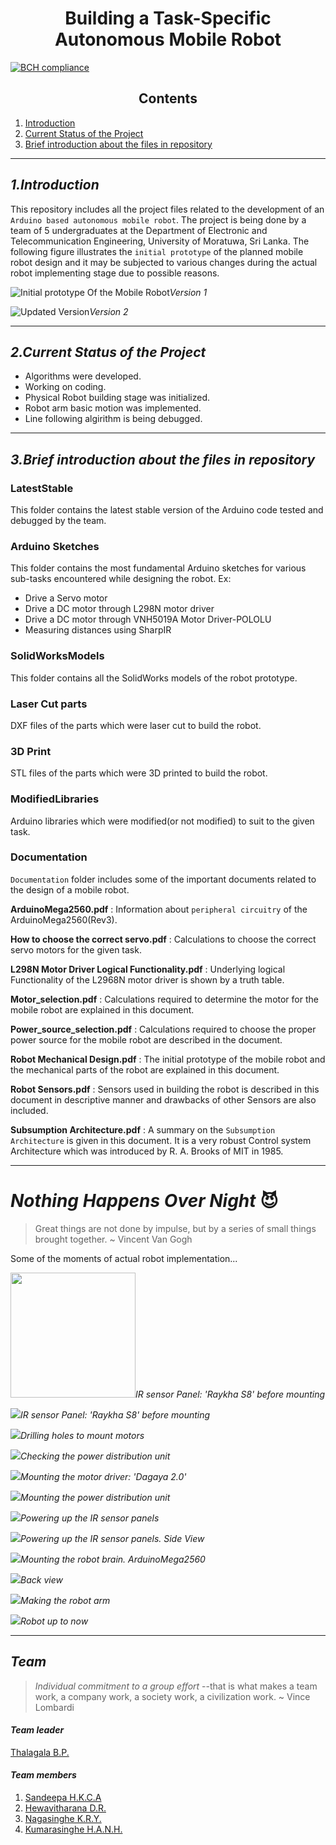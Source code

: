 <h1 align="center"> Building a Task-Specific Autonomous Mobile Robot  </h1>

[![BCH compliance](https://bettercodehub.com/edge/badge/bimalka98/Autonomous-Mobile-Robot?branch=master)](https://bettercodehub.com/)

<h2 align="center"> Contents </h2>

<!-- number.[Title](link)-->
1. [Introduction](#1introduction)
2. [Current Status of the Project](#2current-status-of-the-project)
3. [Brief introduction about the files in repository](#3brief-introduction-about-the-files-in-repository)

---

## *1.Introduction*

This repository includes all the project files related to the development of an `Arduino based autonomous mobile robot`. The project is being done by a team of 5 undergraduates at the Department of Electronic and Telecommunication Engineering, University of Moratuwa, Sri Lanka. The following figure illustrates the `initial prototype` of the planned mobile robot design and it may be subjected to various changes during the actual robot implementing stage due to possible reasons.


![Initial prototype Of the Mobile Robot](https://github.com/bimalka98/Autonomous-Mobile-Robot/blob/master/Figures/robot.PNG)*Version 1*

![Updated Version](https://github.com/bimalka98/Autonomous-Mobile-Robot/blob/master/Figures/robotV2.JPG)*Version 2*

---

## *2.Current Status of the Project*

* Algorithms were developed.
* Working on coding.
* Physical Robot building stage was initialized.
* Robot arm basic motion was implemented.
* Line following algirithm is being debugged.

---

## *3.Brief introduction about the files in repository*

### LatestStable
This folder contains the latest stable version of the Arduino code tested and debugged by the team.

### Arduino Sketches
This folder contains the most fundamental Arduino sketches for various sub-tasks encountered while designing the robot. Ex:
* Drive a Servo motor
* Drive a DC motor through L298N motor driver
* Drive a DC motor through VNH5019A Motor Driver-POLOLU
* Measuring distances using SharpIR

### SolidWorksModels
This folder contains all the SolidWorks models of the robot prototype.

### Laser Cut parts
DXF files of the parts which were laser cut to build the robot.

### 3D Print
STL files of the parts which were 3D printed to build the robot.

### ModifiedLibraries
Arduino libraries which were modified(or not modified) to suit to the given task.

### Documentation
`Documentation` folder includes some of the important documents related to the design of a mobile robot.

**ArduinoMega2560.pdf** : Information about `peripheral circuitry` of the ArduinoMega2560(Rev3).

**How to choose the correct servo.pdf** : Calculations to choose the correct servo motors for the given task.

**L298N Motor Driver Logical Functionality.pdf** : Underlying logical Functionality of the L2968N motor driver is shown by a truth table.

**Motor_selection.pdf** : Calculations required to determine the motor for the mobile robot are explained in this document.

**Power_source_selection.pdf** : Calculations required to choose the proper power source for the mobile robot are described in the document.

**Robot Mechanical Design.pdf** : The initial prototype of the mobile robot and the mechanical parts of the robot are explained in this document.

**Robot Sensors.pdf** : Sensors used in building the robot is described in this document in descriptive manner and drawbacks of other Sensors are also included.

**Subsumption Architecture.pdf** : A summary on the `Subsumption Architecture` is given in this document. It is a very robust  Control system Architecture which was introduced by R. A. Brooks of MIT in 1985.

---

# *Nothing Happens Over Night* 😈

> Great things are not done by impulse, but by a series of small things brought together. ~ Vincent Van Gogh

Some of the moments of actual robot implementation...

<img src="https://github.com/bimalka98/Autonomous-Mobile-Robot/blob/master/Figures/1.jpg" width="200" height="200" />*IR sensor Panel: 'Raykha S8' before mounting*

![](https://github.com/bimalka98/Autonomous-Mobile-Robot/blob/master/Figures/1.jpg)*IR sensor Panel: 'Raykha S8' before mounting*

![](https://github.com/bimalka98/Autonomous-Mobile-Robot/blob/master/Figures/3.jpg)*Drilling holes to mount motors*

![](https://github.com/bimalka98/Autonomous-Mobile-Robot/blob/master/Figures/4.jpg)*Checking the power distribution unit*

![](https://github.com/bimalka98/Autonomous-Mobile-Robot/blob/master/Figures/5.jpg)*Mounting the motor driver: 'Dagaya 2.0'*

![](https://github.com/bimalka98/Autonomous-Mobile-Robot/blob/master/Figures/6.jpg)*Mounting the power distribution unit*

![](https://github.com/bimalka98/Autonomous-Mobile-Robot/blob/master/Figures/8.jpg)*Powering up the IR sensor panels*

![](https://github.com/bimalka98/Autonomous-Mobile-Robot/blob/master/Figures/9.jpg)*Powering up the IR sensor panels. Side View*

![](https://github.com/bimalka98/Autonomous-Mobile-Robot/blob/master/Figures/10.jpg)*Mounting the robot brain. ArduinoMega2560*

![](https://github.com/bimalka98/Autonomous-Mobile-Robot/blob/master/Figures/11.jpg)*Back view*

![](https://github.com/bimalka98/Autonomous-Mobile-Robot/blob/master/Figures/12.jpg)*Making the robot arm*

![](https://github.com/bimalka98/Autonomous-Mobile-Robot/blob/master/Figures/13.jpg)*Robot up to now*


---

## *Team*

> *Individual commitment to a group effort* --that is what makes a team work, a company work, a society work, a civilization work. ~ Vince Lombardi

#### *Team leader*
[Thalagala B.P.](https://bimalka98.github.io/)

#### *Team members*
1. [Sandeepa H.K.C.A](https://github.com/AvishkaSandeepa)
2. [Hewavitharana D.R.](https://github.com/Hevidra)
3. [Nagasinghe K.R.Y.](https://github.com/Ravindu-Yasas-Nagasinghe)
4. [Kumarasinghe H.A.N.H.](https://github.com/nikeshi99)
